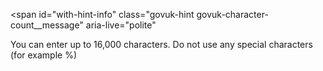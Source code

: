 <span
id="with-hint-info"
class="govuk-hint govuk-character-count__message"
aria-live="polite"
>
You can enter up to 16,000 characters. Do not use any special characters (for example %)
</span>
